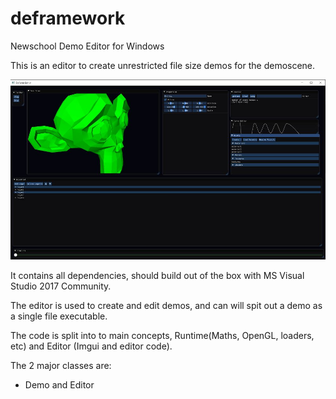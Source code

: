 # deframework
Newschool Demo Editor for Windows

This is an editor to create unrestricted file size demos for the demoscene.

![alt text](https://github.com/JohnnyJimJams/deframework/blob/master/deframework.jpg)

It contains all dependencies, should build out of the box with MS Visual Studio 2017 Community.

The editor is used to create and edit demos, and can will spit out a demo as a single file executable.

The code is split into to main concepts, Runtime(Maths, OpenGL, loaders, etc) and Editor (Imgui and editor code).

The 2 major classes are:

 - Demo and Editor

